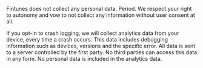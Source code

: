Fintunes does not collect any personal data. Period. We respect your right to
autonomy and vow to not collect any information without user consent at all.

If you opt-in to crash logging, we will collect analytics data from your device,
every time a crash occurs. This data includes debugging information such as
devices, versions and the specific error. All data is sent to a server
controlled by the first party. No third parties can access this data in any
form. No personal data is included in the analytics data.